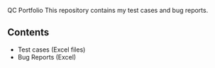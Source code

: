 QC Portfolio
This repository contains my test cases and bug reports.
## Contents
- Test cases (Excel files)
- Bug Reports (Excel)
